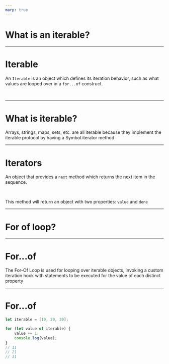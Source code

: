 ```yaml
---
marp: true
---
```


# What is an iterable?

---

# Iterable

An `Iterable` is an object which defines its iteration behavior, such as what values are looped over in a `for...of` construct. 

<br>



---

# What is iterable?

Arrays, strings, maps, sets, etc. are all iterable because they implement the iterable protocol by having a Symbol.iterator method

---

# Iterators

An object that provides a `next` method which returns the next item in the sequence. 

<br>

This method will return an object with two properties: `value` and `done`

---

# For of loop?

---

# For...of

The For-Of Loop is used for looping over iterable objects, invoking a custom iteration hook with statements to be executed for the value of each distinct property

---

# For...of

```javascript
let iterable = [10, 20, 30];

for (let value of iterable) {
    value += 1;
    console.log(value);
}
// 11
// 21
// 31
```